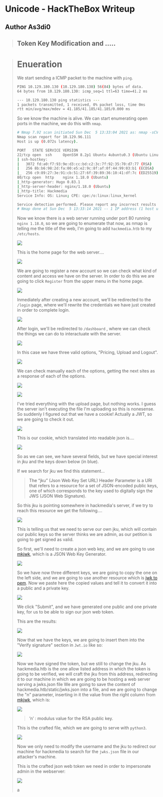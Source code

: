 # Unicode - HackTheBox Writeup
## Author As3di0

> ## Token Key Modification and .....

> # Enueration
> We start sending a ICMP packet to the machine with `ping`.
> ```bash
> PING 10.129.180.130 (10.129.180.130) 56(84) bytes of data.
> 64 bytes from 10.129.180.130: icmp_seq=1 ttl=63 time=41.2 ms
>
> --- 10.129.180.130 ping statistics ---
> 1 packets transmitted, 1 received, 0% packet loss, time 0ms
> rtt min/avg/max/mdev = 41.185/41.185/41.185/0.000 ms
> ```
> So we know the machine is alive. We can start enumerating open ports in the machine, we do this with `nmap`.
>
> ```bash
> # Nmap 7.92 scan initiated Sun Dec  5 13:33:04 2021 as: nmap -sCV -p22,80 -oN nmap/targeted 10.129.96.111
> Nmap scan report for 10.129.96.111
> Host is up (0.072s latency).
> 
> PORT   STATE SERVICE VERSION
> 22/tcp open  ssh     OpenSSH 8.2p1 Ubuntu 4ubuntu0.3 (Ubuntu Linux; protocol 2.0)
> | ssh-hostkey: 
> |   3072 fd:a0:f7:93:9e:d3:cc:bd:c2:3c:7f:92:35:70:d7:77 (RSA)
> |   256 8b:b6:98:2d:fa:00:e5:e2:9c:8f:af:0f:44:99:03:b1 (ECDSA)
> |_  256 c9:89:27:3e:91:cb:51:27:6f:39:89:36:10:41:df:7c (ED25519)
> 80/tcp open  http    nginx 1.18.0 (Ubuntu)
> |_http-generator: Hugo 0.83.1
> |_http-server-header: nginx/1.18.0 (Ubuntu)
> |_http-title: Hackmedia
> Service Info: OS: Linux; CPE: cpe:/o:linux:linux_kernel
>
> Service detection performed. Please report any incorrect results at https://nmap.org/submit/ .
> # Nmap done at Sun Dec  5 13:33:14 2021 -- 1 IP address (1 host up) scanned in 10.12 seconds
> ```
> Now we know there is a web server running under port 80 running `nginx 1.18.0`, so we are going to enumerate that now, as nmap is telling me the title of the web, I'm going to add `hackmedia.htb` to my `/etc/hosts`.
> 
> ![](/Images/Unicode/etcHostHackmedia.png)
> 
> This is the home page for the web server....
> 
> ![](/Images/Unicode/hackmediaHomePage.png)
>
> We are going to register a new account so we can check what kind of content and access we have on the server.
> In order to do this we are going to click `Register` from the upper menu in the home page.
>
> ![](/Images/Unicode/hackmediaRegistro.png)
> 
> Inmediately after creating a new account, we'll be redirected to the `/login` page, where we'll rewrite the credentials we have just created in order to complete login.
> 
> ![](/Images/Unicode/hackmediaLogin.png)
> 
> After login, we'll be redirected to `/dashboard` , where we can check the things we can do to interactuate with the server.
> 
> ![](/Images/Unicode/hackmediaDashboard.png)
> 
> In this case we have three valid options, "Pricing, Upload and Logout".
>
> ![](/Images/Unicode/hackmediaOpciones.png)
> 
> We can check manually each of the options, getting the next sites as a response of each of the options.
>  
> ![](/Images/Unicode/hackmediaPricing.png)
> 
> ![](/Images/Unicode/hackmediaUpload.png)
> 
> I've tried everything with the upload page, but nothing works. I guess the server isn't executing the file I'm uploading so this is nonesense.
> So suddenly I figured out that we have a cookie! Actually a JWT, so we are going to check it out.
> 
> ![](/Images/Unicode/hackmediaCookie.png)
> 
> This is our cookie, which translated into readable json is....
> 
> ![](/Images/Unicode/jwtDefaultCookie.png) 
>
> So as we can see, we have several fields, but we have special interest in jku and the keys down below (in blue).
> 
> If we search for jku we find this statement...
>> The “jku” (Json Web Key Set URL) Header Parameter is a URI that refers to a resource for a set of JSON-encoded public keys, one of which corresponds to the key used to digitally sign the JWS (JSON Web Signature).
>
> So this jku is pointing somewhere in hackmedia's server, if we try to reach this resource we get the following....
> 
> ![](/Images/Unicode/staticJwks.png)
>
> This is telling us that we need to serve our own jku, which will contain our public keys so the server thinks we are admin, as our petition is going to get signed as valid.
> 
> So first, we'll need to create a json web key, and we are going to use [mkjwk](https://mkjwk.org/), which is a JSON Web Key Generator.
>
> ![](/Images/Unicode/jwksCreation.png)
>
> So we have now three different keys, we are going to copy the one on the left side, and we are going to use another resource which is [jwk to pem](https://8gwifi.org/jwkconvertfunctions.jsp).
> Now we paste here the copied values and tell it to convert it into a public and a private key.
>  
> ![](/Images/Unicode/jwkToPem.png)
>
> We click "Submit", and we have generated one public and one private key, for us to be able to sign our json web token.
> 
> This are the results:
> 
> ![](/Images/Unicode/jwkGeneratedKeys.png)
> 
> Now that we have the keys, we are going to insert them into the "Verify signature" section in `Jwt.io` like so:
> 
> ![](/Images/Unicode/jwtMitad.png)
> 
> Now we have signed the token, but we still to change the jku. As hackmedia.htb is the one allow listed address in which the token is going to be verified, we will craft the jku from this address, redirecting it to our machine in which we are going to be hosting a web server serving a jwks.json file
> We are going to save the content of hackmedia.htb/static/jwks.json into a file, and we are going to change the "n" parameter, inserting in it the value from the right column from [mkjwk](https://mkjwk.org/), which is:
> 
> ![](/Images/Unicode/jwkN.png)
> 
>> ’n’ : modulus value for the RSA public key.
>
> This is the crafted file, which we are going to serve with `python3`.
> 
> ![](/Images/Unicode/jwksLocal.png)
> 
> Now we only need to modify the username and the jku to redirect our machine for hackmedia to search for the `jwks.json` file in our attacker's machine.
> 
> This is the crafted json web token we need in order to impersonate admin in the webserver:
> 
> ![](/Images/Unicode/jwtFull.png)
> 
> 
> a
